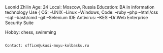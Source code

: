 Leonid Zhilin
Age: 24
Local: Moscow, Russia
Education: BA in information technology
Use {
  OS:
  –UNIX
  –Linux
  –Windows, 
  Code:
  –ruby
  –php
  –html/css
  –sql
  –bash/cmd 
  –git
  –Selenium IDE
  Antivirus:
  –KES
  –Dr.Web Enterprise Security Suite
 
Hobby: chess, swimming

                                                                                       Contact: office@ukusi-moyu-kolbasku.ru
